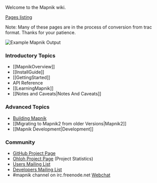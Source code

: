 Welcome to the Mapnik wiki.

[Pages listing](https://github.com/mapnik/mapnik/wiki/_pages)

Note: Many of these pages are in the process of conversion from trac format. Thanks for your patience.

![Example Mapnik Output](http://teczno.com/cascadenik-openstreetmap-II/osm-15-r12662-c5254.png)

### Introductory Topics

- [[MapnikOverview]]
- [[InstallGuide]]
- [[GettingStarted]]
- API Reference
- [[LearningMapnik]]
- [[Notes and Caveats|Notes And Caveats]]

### Advanced Topics

- [Building Mapnik](https://github.com/mapnik/mapnik/blob/master/INSTALL.md)
- [[Migrating to Mapnik2 from older Versions|Mapnik2]]
- [[Mapnik Development|Development]]

### Community

- [GitHub Project Page](https://github.com/mapnik/mapnik/)
- [Ohloh Project Page](https://www.ohloh.net/p/mapnik) (Project Statistics)
- [Users Mailing List](http://lists.berlios.de/mailman/listinfo/mapnik-users)
- [Developers Mailing List](http://lists.berlios.de/mailman/listinfo/mapnik-devel)
- #mapnik channel on irc.freenode.net [Webchat](http://webchat.freenode.net/#mapnik)
